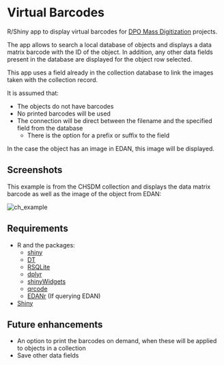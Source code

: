 # Virtual Barcodes

R/Shiny app to display virtual barcodes for [DPO Mass Digitization](https://dpo.si.edu/mass-digitization-program) projects.

The app allows to search a local database of objects and displays a data matrix barcode with the ID of the object. In addition, any other data fields present in the database are displayed for the object row selected. 

This app uses a field already in the collection database to link the images taken with the collection record. 

It is assumed that:

 * The objects do not have barcodes 
 * No printed barcodes will be used
 * The connection will be direct between the filename and the specified field from the database
   * There is the option for a prefix or suffix to the field

In the case the object has an image in EDAN, this image will be displayed.

## Screenshots

This example is from the CHSDM collection and displays the data matrix barcode as well as the image of the object from EDAN:

![ch_example](https://user-images.githubusercontent.com/2302171/95353678-8a63ab80-0891-11eb-97d4-7d3563b95919.png)

## Requirements

 * R and the packages:
   * [shiny](https://cran.r-project.org/package=shiny)
   * [DT](https://cran.r-project.org/package=DT)
   * [RSQLite](https://cran.r-project.org/package=RSQLite)
   * [dplyr](https://cran.r-project.org/package=dplyr)
   * [shinyWidgets](https://cran.r-project.org/package=shinyWidgets)
   * [qrcode](https://cran.r-project.org/package=qrcode)
   * [EDANr](https://github.com/Smithsonian/EDANr) (If querying EDAN)
 * [Shiny](https://shiny.rstudio.com/)

## Future enhancements

 * An option to print the barcodes on demand, when these will be applied to objects in a collection
 * Save other data fields
